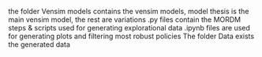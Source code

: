 
the folder Vensim models contains the vensim models, model thesis is the main vensim model, the rest are variations
.py files contain the MORDM steps & scripts used for generating explorational data 
.ipynb files are used for generating plots and filtering most robust policies
The folder Data exists the generated data
